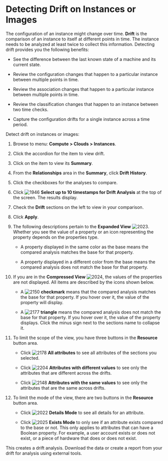# Detecting Drift on Instances or Images

The configuration of an instance might change over time. **Drift** is
the comparison of an instance to itself at different points in time. The
instance needs to be analyzed at least twice to collect this
information. Detecting drift provides you the following benefits:

- See the difference between the last known state of a machine and its
    current state.

- Review the configuration changes that happen to a particular
    instance between multiple points in time.

- Review the association changes that happen to a particular instance
    between multiple points in time.

- Review the classification changes that happen to an instance between
    two time checks.

- Capture the configuration drifts for a single instance across a time
    period.

Detect drift on instances or images:

1. Browse to menu: **Compute > Clouds > Instances**.

2. Click the accordion for the item to view drift.

3. Click on the item to view its **Summary**.

4. From the **Relationships** area in the **Summary**, click **Drift
    History**.

5. Click the checkboxes for the analyses to compare.

6. Click ![1946](../images/1946.png) **Select up to 10 timestamps for Drift Analysis** at the top of the screen. The results display.

7. Check the **Drift** sections on the left to view in your comparison.

8. Click **Apply**.

9. The following descriptions pertain to the **Expanded View**
    ![2023](../images/2023.png). Whether you see the value of a property
    or an icon representing the property depends on the properties type.

      - A property displayed in the same color as the base means the
        compared analysis matches the base for that property.

      - A property displayed in a different color from the base means
        the compared analysis does not match the base for that property.

10. If you are in the **Compressed View** ![2024](../images/2024.png), the
    values of the properties are not displayed. All items are described
    by the icons shown below.

      - A ![2150](../images/2150.png) **checkmark** means that the
        compared analysis matches the base for that property. If you
        hover over it, the value of the property will display.

      - A ![2177](../images/2177.png) **triangle** means the compared
        analysis does not match the base for that property. If you hover
        over it, the value of the property displays. Click the minus
        sign next to the sections name to collapse it.

11. To limit the scope of the view, you have three buttons in the
    **Resource** button area.

      - Click ![2178](../images/2178.png) **All attributes** to see all
        attributes of the sections you selected.

      - Click ![2204](../images/2204.png) **Attributes with different values** to see only the attributes that are different across
        the drifts.

      - Click ![2148](../images/2148.png) **Attributes with the same values** to see only the attributes that are the same across
        drifts.

12. To limit the mode of the view, there are two buttons in the
    **Resource** button area.

      - Click ![2022](../images/2022.png) **Details Mode** to see all
        details for an attribute.

      - Click ![2025](../images/2025.png) **Exists Mode** to only see if
        an attribute exists compared to the base or not. This only
        applies to attributes that can have a Boolean property. For
        example, a user account exists or does not exist, or a piece of
        hardware that does or does not exist.

This creates a drift analysis. Download the data or create a report from
your drift for analysis using external tools.

